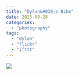 ```yaml
---
title: "Dylan&#039;s Bike"
date: 2015-09-28
categories: 
  - "photography"
tags: 
  - "dylan"
  - "flickr"
  - "ifttt"
---
```


![](https://farm6.staticflickr.com/5771/21581708528_ac62ef49d9_b.jpg)
